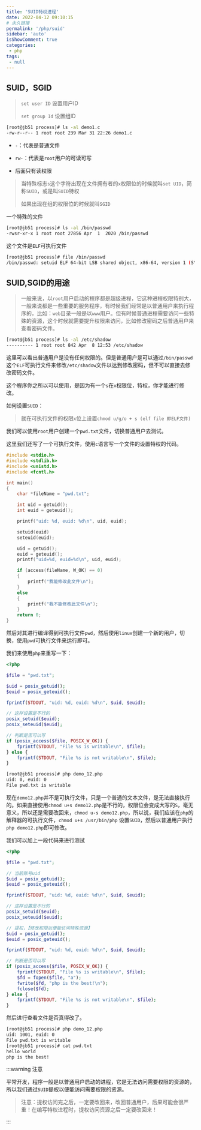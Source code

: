 ```yaml
---
title: 'SUID特权进程'
date: 2022-04-12 09:10:15
# 永久链接
permalink: '/php/suid'
sidebar: 'auto'
isShowComment: true
categories:
 - php
tags:
 - null
---
```




## SUID，SGID

>   `set user ID` 设置用户ID
>
>   `set group Id` 设置组ID



```bash
[root@jb51 process]# ls -al demo1.c 
-rw-r--r-- 1 root root 239 Mar 31 22:26 demo1.c
```

-   `-`：代表是普通文件

-   `rw-`：代表是`root`用户的可读可写

-   后面只有读权限

    

>   当特殊标志`s`这个字符出现在文件拥有者的`x`权限位的时候就叫`set UID`，简称`SUID`，或是叫`SUID`特权
>
>   如果出现在组的权限位的时候就叫`SGID`



一个特殊的文件

```bash
[root@jb51 process]# ls -al /bin/passwd 
-rwsr-xr-x 1 root root 27856 Apr  1  2020 /bin/passwd
```

这个文件是`ELF`可执行文件

```bash
[root@jb51 process]# file /bin/passwd 
/bin/passwd: setuid ELF 64-bit LSB shared object, x86-64, version 1 (SYSV), dynamically linked (uses shared libs), for GNU/Linux 2.6.32, BuildID[sha1]=dee1b9ab6618c6bfb84a14f85ba258c742cf4aec, stripped
```



## SUID,SGID的用途

>   一般来说，以`root`用户启动的程序都是超级进程，它这种进程权限特别大，一般来说都是一些重要的服务程序，有时候我们经常是以普通用户来执行程序的，比如：`web`目录一般是以`www`用户。但有时候普通进程需要访问一些特殊的资源，这个时候就需要提升权限来访问，比如修改密码之后普通用户来查看密码文件。

```bash
[root@jb51 process]# ls -al /etc/shadow
---------- 1 root root 842 Apr  8 12:53 /etc/shadow
```

这里可以看出普通用户是没有任何权限的。但是普通用户是可以通过`/bin/passwd`这个`ELF`可执行文件来修改`/etc/shadow`文件以达到修改密码，但不可以直接去修改密码文件。

这个程序你之所以可以使用，是因为有一个`s`在`x`权限位，特权，你才能进行修改。



如何设置`SUID`：

>   就在可执行文件的权限`x`位上设置`chmod u/g/o + s (elf file 即ELF文件)`



我们可以使用`root`用户创建一个`pwd.txt`文件，切换普通用户去测试。

这里我们还写了一个可执行文件，使用`c`语言写一个文件的设置特权的代码。

```c
#include <stdio.h>
#include <stdlib.h>
#include <unistd.h>
#include <fcntl.h>

int main()
{
    char *fileName = "pwd.txt";

    int uid = getuid();
    int euid = geteuid();

    printf("uid: %d, euid: %d\n", uid, euid);

    setuid(euid)
    seteuid(euid);

    uid = getuid();
    euid = geteuid();
    printf("uid=%d, euid=%d\n", uid, euid);

    if (access(fileName, W_OK) == 0)
    {
        printf("我能修改此文件\n");
    }
    else
    {
        printf("我不能修改此文件\n");
    }
    return 0;
}
```

然后对其进行编译得到可执行文件`pwd`，然后使用`linux`创建一个新的用户，切换，使用`pwd`可执行文件来运行即可。



我们来使用`php`来重写一下：

```php
<?php

$file = "pwd.txt";

$uid = posix_getuid();
$euid = posix_geteuid();

fprintf(STDOUT, "uid: %d, euid: %d\n", $uid, $euid);

// 这样设置是不行的
posix_setuid($euid);
posix_seteuid($euid);

// 判断是否可以写
if (posix_access($file, POSIX_W_OK)) {
    fprintf(STDOUT, "File %s is writable\n", $file);
} else {
    fprintf(STDOUT, "File %s is not writable\n", $file);
}
```

```bash
[root@jb51 process]# php demo_12.php 
uid: 0, euid: 0
File pwd.txt is writable
```

现在`demo12.php`并不是可执行文件，只是一个普通的文本文件，是无法直接执行的。如果直接使用`chmod u+s demo12.php`是不行的，权限位会变成大写的`S`，毫无意义，所以还是需要改回来，`chmod u-s demo12.php`，所以说，我们应该在`php`的解释器的可执行文件，`chmod u+s /usr/bin/php` 设置`SUID`，然后以普通用户执行`php demo12.php`即可修改。



我们可以加上一段代码来进行测试

```php
<?php

$file = "pwd.txt";

// 当前账号uid
$uid = posix_getuid();
$euid = posix_geteuid();

fprintf(STDOUT, "uid: %d, euid: %d\n", $uid, $euid);

// 这样设置是不行的
posix_setuid($euid);
posix_seteuid($euid);

// 提权，【修改权限以便能访问特殊资源】
$uid = posix_getuid();
$euid = posix_geteuid();

fprintf(STDOUT, "uid: %d, euid: %d\n", $uid, $euid);

// 判断是否可以写
if (posix_access($file, POSIX_W_OK)) {
    fprintf(STDOUT, "File %s is writable\n", $file);
    $fd = fopen($file, "a");
    fwrite($fd, "php is the best!\n");
    fclose($fd);
} else {
    fprintf(STDOUT, "File %s is not writable\n", $file);
}
```

然后进行查看文件是否真得改了。

```bash
[root@jb51 process]# php demo_12.php 
uid: 1001, euid: 0
File pwd.txt is writable
[root@jb51 process]# cat pwd.txt 
hello world
php is the best!
```



:::warning 注意

平常开发，程序一般是以普通用户启动的进程，它是无法访问需要权限的资源的，所以我们通过`SUID`提权以便能访问需要权限的资源。



>   注意：提权访问完之后，一定要改回来，改回普通用户，后果可能会很严重！在编写特权进程时，提权访问资源之后一定要改回来！

:::